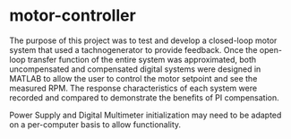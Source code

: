 # motor-controller
The purpose of this project was to test and develop a closed-loop motor system that used a tachnogenerator to provide feedback. Once the open-loop transfer function of the entire system was approximated, both uncompensated and compensated digital systems were designed in MATLAB to allow the user to control the motor setpoint and see the measured RPM. The response characteristics of each system were recorded and compared to demonstrate the benefits of PI compensation.

Power Supply and Digital Multimeter initialization may need to be adapted on a per-computer basis to allow functionality.
